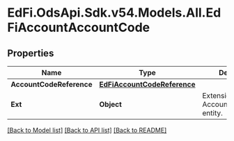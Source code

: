 # EdFi.OdsApi.Sdk.v54.Models.All.EdFiAccountAccountCode

## Properties

Name | Type | Description | Notes
------------ | ------------- | ------------- | -------------
**AccountCodeReference** | [**EdFiAccountCodeReference**](EdFiAccountCodeReference.md) |  | 
**Ext** | **Object** | Extensions to the AccountAccountCode entity. | [optional] 

[[Back to Model list]](../README.md#documentation-for-models) [[Back to API list]](../README.md#documentation-for-api-endpoints) [[Back to README]](../README.md)

